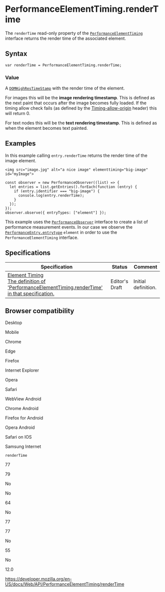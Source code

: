 # PerformanceElementTiming.renderTime

The `renderTime` read-only property of the [`PerformanceElementTiming`](../performanceelementtiming) interface returns the render time of the associated element.

## Syntax

    var renderTime = PerformanceElementTiming.renderTime;

### Value

A [`DOMHighResTimeStamp`](../domhighrestimestamp) with the render time of the element.

For images this will be the **image rendering timestamp**. This is defined as the next paint that occurs after the image becomes fully loaded. If the timing allow check fails (as defined by the [Timing-allow-origin](https://developer.mozilla.org/en-US/docs/Web/HTTP/Headers/Timing-Allow-Origin) header) this will return 0.

For text nodes this will be the **text rendering timestamp**. This is defined as when the element becomes text painted.

## Examples

In this example calling `entry.renderTime` returns the render time of the image element.

    <img src="image.jpg" alt="a nice image" elementtiming="big-image" id="myImage">

    const observer = new PerformanceObserver((list) => {
      let entries = list.getEntries().forEach(function (entry) {
        if (entry.identifier === "big-image") {
          console.log(entry.renderTime);
        }
      });
    });
    observer.observe({ entryTypes: ["element"] });

This example uses the [`PerformanceObserver`](../performanceobserver) interface to create a list of performance measurement events. In our case we observe the [`PerformanceEntry.entrytype`](../performanceentry/entrytype) `element` in order to use the `PerformanceElementTiming` interface.

## Specifications

<table><thead><tr class="header"><th>Specification</th><th>Status</th><th>Comment</th></tr></thead><tbody><tr class="odd"><td><a href="https://wicg.github.io/element-timing/#dom-performanceelementtiming-rendertime">Element Timing<br />
<span class="small">The definition of 'PerformanceElementTiming.renderTime' in that specification.</span></a></td><td><span class="spec-ed">Editor's Draft</span></td><td>Initial definition.</td></tr></tbody></table>

## Browser compatibility

Desktop

Mobile

Chrome

Edge

Firefox

Internet Explorer

Opera

Safari

WebView Android

Chrome Android

Firefox for Android

Opera Android

Safari on IOS

Samsung Internet

`renderTime`

77

79

No

No

64

No

77

77

No

55

No

12.0

<a href="https://developer.mozilla.org/en-US/docs/Web/API/PerformanceElementTiming/renderTime" class="_attribution-link">https://developer.mozilla.org/en-US/docs/Web/API/PerformanceElementTiming/renderTime</a>
